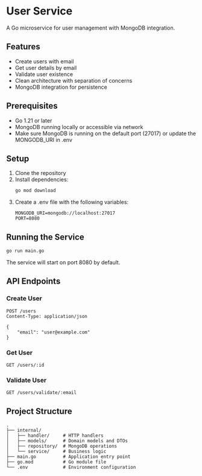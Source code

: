 # User Service

A Go microservice for user management with MongoDB integration.

## Features

- Create users with email
- Get user details by email
- Validate user existence
- Clean architecture with separation of concerns
- MongoDB integration for persistence

## Prerequisites

- Go 1.21 or later
- MongoDB running locally or accessible via network
- Make sure MongoDB is running on the default port (27017) or update the MONGODB_URI in .env

## Setup

1. Clone the repository
2. Install dependencies:
   ```bash
   go mod download
   ```
3. Create a .env file with the following variables:
   ```
   MONGODB_URI=mongodb://localhost:27017
   PORT=8080
   ```

## Running the Service

```bash
go run main.go
```

The service will start on port 8080 by default.

## API Endpoints

### Create User
```
POST /users
Content-Type: application/json

{
    "email": "user@example.com"
}
```

### Get User
```
GET /users/:id
```

### Validate User
```
GET /users/validate/:email
```

## Project Structure

```
.
├── internal/
│   ├── handler/     # HTTP handlers
│   ├── models/      # Domain models and DTOs
│   ├── repository/  # MongoDB operations
│   └── service/     # Business logic
├── main.go          # Application entry point
├── go.mod           # Go module file
└── .env             # Environment configuration
```